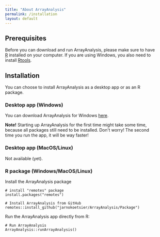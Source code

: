 ```yaml
---
title: "About ArrayAnalysis"
permalink: /installation
layout: default
---
```


## Prerequisites
Before you can download and run ArrayAnalysis, please make sure to have [R](https://cran.r-project.org/) installed on your computer. 
If you are using Windows, you also need to install [Rtools](https://cran.r-project.org/bin/windows/Rtools/).

## Installation
You can choose to install ArrayAnalysis as a desktop app or as an R package.

### Desktop app (Windows)
You can download ArrayAnalysis for Windows [here](https://github.com/jarnokoetsier/ArrayAnalysis/raw/refs/heads/main/Files/ArrayAnalysis_windows.zip).

**Note!** Starting up ArrayAnalysis for the first time might take some time, because all packages still need to be installed. Don't worry! The second time you run the app, it will be way faster!

### Desktop app (MacOS/Linux)
Not available (yet).

### R package (Windows/MacOS/Linux)
Install the ArrayAnalysis package

```
# install "remotes" package
install.packages("remotes")

# Install ArrayAnalysis from GitHub
remotes::install_github("jarnokoetsier/ArrayAnalysis/Package") 
```

Run the ArrayAnalysis app directly from R:

```
# Run ArrayAnalysis
ArrayAnalysis::runArrayAnalysis()
```

  





